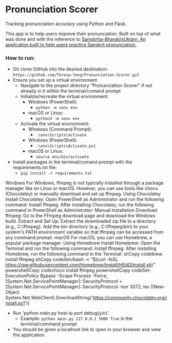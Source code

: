 # Pronunciation Scorer
Tracking pronunciation accuracy using Python and Flask.

This app is to help users improve their pronunciation. Built on top of what was done and with the reference to [Samskrita-Bharati/sUktam: An application built to help users practice Sanskrit pronunciation.](https://github.com/Samskrita-Bharati/sUktam)

### How to run:
* Git clone GitHub into the desired destination: `https://github.com/Teresa-Yang/Pronunciation-Scorer.git`
* Ensure you set up a virtual environment
  * Navigate to the project directory "Pronunciation-Scorer" if not already in it within the terminal/comand prompt
  * Initialize/recreate the virtual environment:
    * Windows (PowerShell):
      * `python -m venv env`
    * macOS or Linux:
      * `python3 -m venv env`
  * Activate the virtual environment:
    * Windows (Command Prompt):
      * `.\env\Scripts\activate`
    * Windows (PowerShell):
      * `.\env\Scripts\Activate.ps1`
    * macOS or Linux:
      * `source env/bin/activate`
* Install packages in the terminal/comand prompt with the requirements.txt file:
  * `pip install -r requirements.txt`

Windows
For Windows, ffmpeg is not typically installed through a package manager like on Linux or macOS. However, you can use tools like choco (Chocolatey) or manually download and set up ffmpeg.
Using Chocolatey
Install Chocolatey:
Open PowerShell as Administrator and run the following command:
Install ffmpeg:
After installing Chocolatey, run the following command in PowerShell as Administrator:
Manual Installation
Download ffmpeg:
Go to the FFmpeg download page and download the Windows build.
Extract and Set Up:
Extract the downloaded zip file to a directory (e.g., C:\ffmpeg).
Add the bin directory (e.g., C:\ffmpeg\bin) to your system's PATH environment variable so that ffmpeg can be accessed from any command prompt.
macOS
For macOS, you can use Homebrew, a popular package manager.
Using Homebrew
Install Homebrew:
Open the Terminal and run the following command:
Install ffmpeg:
After installing Homebrew, run the following command in the Terminal:
shCopy codebrew install ffmpeg
shCopy code/bin/bash -c "$(curl -fsSL https://raw.githubusercontent.com/Homebrew/install/HEAD/install.sh)"
powershellCopy codechoco install ffmpeg
powershellCopy codeSet-ExecutionPolicy Bypass -Scope Process -Force; [System.Net.ServicePointManager]::SecurityProtocol = [System.Net.ServicePointManager]::SecurityProtocol -bor 3072; iex ((New-Object System.Net.WebClient).DownloadString('https://community.chocolatey.org/install.ps1'))


* Run 'python main.py host-ip port debug(y/n)'.
  * Example: `python main.py 127.0.0.1 5000 True` in the terminal/command prompt
* You should be given a localhost link to open in your browser and view the application.

